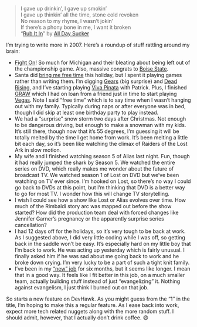 > I gave up drinkin’, I gave up smokin’\
> I gave up thinkin’ all the time, stone cold revoken\
> No reason to my rhyme, I wasn’t jokin’\
> If there’s a phony bone in me, I want it broken\
> “[Rub It
> In](http://play.rhapsody.com/alldaysucker/alldaysucker/rubitin)” by
> [All Day Sucker](http://alldaysucker.net/)

I’m trying to write more in 2007. Here’s a roundup of stuff rattling
around my brain:

-   [Fight On](http://sports.espn.go.com/ncf/recap?gameId=270010130)! So
    much for Michigan and their bleating about being left out of the
    championship game. Also, massive congrats to [Boise
    State](http://sports.espn.go.com/ncf/recap?gameId=270010201).
-   Santa did [bring me free
    time](http://devhawk.net/2006/12/13/good-week-for-hobbyists-and-students/)
    this holiday, but I spent it playing games rather than writing them.
    I’m digging [Gears](http://www.xbox.com/games/gearsofwar) (big
    surprise) and [Dead Rising](http://xbox.com/games/deadrising), and
    I’ve starting playing [Viva
    Pinata](http://xbox.com/games/vivapinata) with Patrick. Plus, I
    finished
    [GRAW](http://www.xbox.com/games/tomclancysghostreconadvancedwarfighterxbox360)
    which I had on loan from a friend just in time to start playing
    [Vegas](http://xbox.com/games/tomclancyrainbowsixvegas/). Note I
    said “free time” which is to say time when I wasn’t hanging out with
    my family. Typically during naps or after everyone was in bed,
    though I did skip at least one birthday party to play instead.
-   We had a “surprise” snow storm two days after Christmas. Not enough
    to be dangerous driving, but enough to make a snowman with my kids.
    It’s still there, though now that it’s 55 degrees, I’m guessing it
    will be totally melted by the time I get home from work. It’s been
    melting a little bit each day, so it’s been like watching the climax
    of Raiders of the Lost Ark in slow motion.
-   My wife and I finished watching season 5 of Alias last night. Fun,
    though it had really jumped the shark by Season 5. We watched the
    entire series on DVD, which really makes me wonder about the future
    of broadcast TV. We watched season 1 of Lost on DVD but we’ve been
    watching on TV ever since. I’m hooked on Lost, so there’s no way I
    could go back to DVDs at this point, but I’m thinking that DVD is a
    better way to go for most TV. I wonder how this will change TV
    storytelling.
-   I wish I could see how a show like Lost or Alias evolves over time.
    How much of the Rimbaldi story arc was mapped out before the show
    started? How did the production team deal with forced changes like
    Jennifer Garner’s pregnancy or the apparently surprise series
    cancellation?
-   I had 12 days off for the holidays, so it’s very tough to be back at
    work. As I suggested above, I did very little coding while I was
    off, so getting back in the saddle won’t be easy. It’s especially
    hard on my little boy that I’m back to work. He was acting up
    yesterday which is fairly unusual. I finally asked him if he was sad
    about me going back to work and he broke down crying. I’m very lucky
    to be a part of such a tight knit family.
-   I’ve been in my [“new”
    job](http://devhawk.net/2006/06/15/moving-on/) for six months,
    but it seems like longer. I mean that in a good way. It feels like I
    fit better in this job, on a much smaller team, actually building
    stuff instead of just “evangelizing” it. Nothing against evangelism,
    I just think I burned out on that job.

So starts a new feature on DevHawk. As you might guess from the “1″ in
the title, I’m hoping to make this a regular feature. As I ease back
into work, expect more tech related nuggets along with the more random
stuff. I should admit, however, that I actually don’t drink coffee.
:smile:


